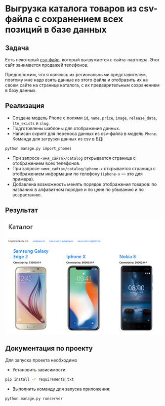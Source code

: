 # Выгрузка каталога товаров из csv-файла с сохранением всех позиций в базе данных

## Задача

Есть некоторый [csv-файл](./phones.csv), который выгружается с сайта-партнера. Этот сайт занимается продажей телефонов.

Предположим, что я являюсь их региональными представителем, поэтому мне надо взять данные из этого файла и отобразить их на своем сайте на странице каталога, с их предварительным сохранением в базу данных.

## Реализация

- Создана модель Phone с полями `id`, `name`, `price`, `image`, `release_date`, `lte_exists` и `slug`.
- Подготовлены шаблоны для отображения данных.
- Написан скрипт для переноса данных из csv-файла в модель `Phone`. Команда для загрузки данных из csv в БД:

```bash
python manage.py import_phones
```

- При запросе `<имя_сайта>/catalog` открывается страница с отображением всех телефонов.
- При запросе `<имя_сайта>/catalog/iphone-x` открывается страница с отображением информации по телефону (`iphone-x` — это для примера).
- Добавлена возможность менять порядок отображения товаров: по названию в алфавитном порядке и по цене по убыванию и по возрастанию.


## Результат

![Каталог с телефонами](res/catalog.png)


## Документация по проекту

Для запуска проекта необходимо

- Установить зависимости:

```bash
pip install -r requirements.txt
```

- Выполнить команду для запуска приложения:

```bash
python manage.py runserver
```
